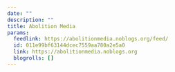 ```yaml
---
date: ""
description: ""
title: Abolition Media
params:
  feedlink: https://abolitionmedia.noblogs.org/feed/
  id: 011e99bf63144dcec7559aa780a2e5a0
  link: https://abolitionmedia.noblogs.org
  blogrolls: []
---
```

